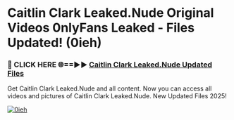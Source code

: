 # Caitlin Clark Leaked.Nude Original Videos 0nlyFans Leaked - Files Updated! (0ieh)

<h3>🔴 CLICK HERE 🌐==►► <a href="https://tinyurl.com/4mcuefdz" rel="nofollow">Caitlin Clark Leaked.Nude Updated Files</a></h3>

Get Caitlin Clark Leaked.Nude and all content. Now you can access all videos and pictures of Caitlin Clark Leaked.Nude. New Updated Files 2025!

[![0ieh](https://i.imgur.com/StAQSOY.gif)](https://tinyurl.com/4mcuefdz)
